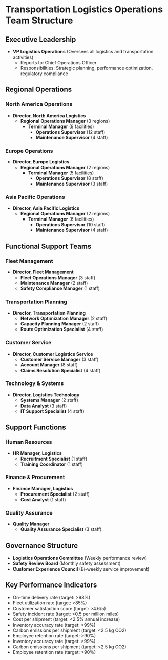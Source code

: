 # Transportation Logistics Operations Team Structure

## Executive Leadership
- **VP Logistics Operations** (Oversees all logistics and transportation activities)
  - Reports to: Chief Operations Officer
  - Responsibilities: Strategic planning, performance optimization, regulatory compliance

## Regional Operations

### North America Operations
- **Director, North America Logistics**
  - **Regional Operations Manager** (3 regions)
    - **Terminal Manager** (8 facilities)
      - **Operations Supervisor** (12 staff)
      - **Maintenance Supervisor** (4 staff)

### Europe Operations
- **Director, Europe Logistics**
  - **Regional Operations Manager** (2 regions)
    - **Terminal Manager** (5 facilities)
      - **Operations Supervisor** (8 staff)
      - **Maintenance Supervisor** (3 staff)

### Asia Pacific Operations
- **Director, Asia Pacific Logistics**
  - **Regional Operations Manager** (2 regions)
    - **Terminal Manager** (6 facilities)
      - **Operations Supervisor** (10 staff)
      - **Maintenance Supervisor** (4 staff)

## Functional Support Teams

### Fleet Management
- **Director, Fleet Management**
  - **Fleet Operations Manager** (3 staff)
  - **Maintenance Manager** (2 staff)
  - **Safety Compliance Manager** (1 staff)

### Transportation Planning
- **Director, Transportation Planning**
  - **Network Optimization Manager** (2 staff)
  - **Capacity Planning Manager** (2 staff)
  - **Route Optimization Specialist** (4 staff)

### Customer Service
- **Director, Customer Logistics Service**
  - **Customer Service Manager** (3 staff)
  - **Account Manager** (8 staff)
  - **Claims Resolution Specialist** (4 staff)

### Technology & Systems
- **Director, Logistics Technology**
  - **Systems Manager** (2 staff)
  - **Data Analyst** (3 staff)
  - **IT Support Specialist** (4 staff)

## Support Functions

### Human Resources
- **HR Manager, Logistics**
  - **Recruitment Specialist** (1 staff)
  - **Training Coordinator** (1 staff)

### Finance & Procurement
- **Finance Manager, Logistics**
  - **Procurement Specialist** (2 staff)
  - **Cost Analyst** (1 staff)

### Quality Assurance
- **Quality Manager**
  - **Quality Assurance Specialist** (3 staff)

 ## Governance Structure
 - **Logistics Operations Committee** (Weekly performance review)
 - **Safety Review Board** (Monthly safety assessment)
 - **Customer Experience Council** (Bi-weekly service improvement)

 ## Key Performance Indicators
 - On-time delivery rate (target: >98%)
 - Fleet utilization rate (target: >85%)
 - Customer satisfaction score (target: >4.6/5)
 - Safety incident rate (target: <0.5 per million miles)
 - Cost per shipment (target: <2.5% annual increase)
 - Inventory accuracy rate (target: >99%)
 - Carbon emissions per shipment (target: <2.5 kg CO2)
 - Employee retention rate (target: >90%)
 - Inventory accuracy rate (target: >99%)
 - Carbon emissions per shipment (target: <2.5 kg CO2)
 - Employee retention rate (target: >90%)
